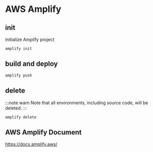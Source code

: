# AWS Amplify

## init

Initialize Amplify project
```
amplify init
```

## build and deploy
```
amplify push
```

## delete

:::note warn
Note that all environments, including source code, will be deleted.
:::

```
amplify delete
```

## AWS Amplify Document
https://docs.amplify.aws/